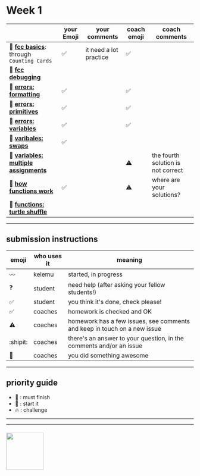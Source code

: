 # Week 1

|  | your Emoji | your comments | coach emoji | coach comments |
| --- | --- | --- | --- | --- |
| :seedling: __[fcc basics](./fcc-basic-js-pt-1.md)__: through ```Counting Cards``` | :white_check_mark: | it need a lot practice | :white_check_mark: | |
| :dash: __[fcc debugging](./fcc-debugging.md)__ | | | | |
| :seedling: __[errors: formatting](./jl-errors-formatting.md)__ |  :white_check_mark:| | :white_check_mark: | |
| :seedling: __[errors: primitives](./jl-errors-primitive-types.md)__ |  :white_check_mark:| | :white_check_mark: | |
| :seedling: __[errors: variables](./jl-errors-variables.md)__ | :white_check_mark:| | :white_check_mark: | |
| :seedling: __[varibales: swaps](./jl-variables-swaps.md)__ |  :white_check_mark:| | | |
| :dash: __[variables: multiple assignments](./jl-variables-multiple.md)__ | | | :warning: | the fourth solution is not correct |
| :seedling: __[how functions work](./jl-functions.md)__ |:white_check_mark: | | :warning: | where are your solutions? |
| :dash: __[functions: turtle shuffle](./jl-turtle-shuffle.md)__ | | | | |

---


## submission instructions

| emoji | who uses it | meaning |
| --- | --- | --- |
|  :wavy_dash: | kelemu | started, in progress  | 
| :question: | student | need help (after asking your fellow students!) | 
| :white_check_mark: | student | you think it's done, check please! | 
| :white_check_mark: | coaches | homework is checked and OK |
| :warning: | coaches | homework has a few issues, see comments and keep in touch on a new issue |
| :shipit: | coaches | there's an answer to your question, in the comments and/or an issue  | 
| :star2: | coaches | you did something awesome |

---

## priority guide

* :seedling: : must finish
* :dash: : start it
* :fire: : challenge

___
___
### <a href="https://hackyourfuture.be" target="_blank"><img src="https://pbs.twimg.com/profile_images/984474625009741824/Bs_qKx6-_400x400.jpg" width="100" height="100"></img></a>

